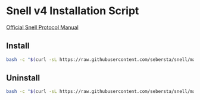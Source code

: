 # Snell v4 Installation Script

[Official Snell Protocol Manual](https://manual.nssurge.com/others/snell.html)
## Install
```bash
bash -c "$(curl -sL https://raw.githubusercontent.com/sebersta/snell/main/snell.sh)"
```
## Uninstall
```bash
bash -c "$(curl -sL https://raw.githubusercontent.com/sebersta/snell/main/rmsnell.sh)"
```

